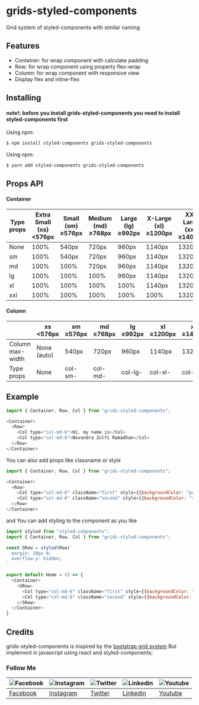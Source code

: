 # grids-styled-components

Grid system of styled-components with similar naming

## Features

- Container: for wrap component with calculate padding
- Row: for wrap component using property flex-wrap
- Column: for wrap component with responsive view
- Display flex and inline-flex

## Installing

#### note!: before you install grids-styled-components you need to install styled-components first

Using npm:

```bash
$ npm install styled-components grids-styled-components
```

Using npm:

```bash
$ yarn add styled-components grids-styled-components
```

## Props API

#### Container

| Type props | Extra Small (xs)  <576px | Small (sm)  ≥576px | Medium (md)  ≥768px | Large (lg)  ≥992px | X-Large (xl)  ≥1200px | XX-Large (xxl)  ≥1400px |
|------------|--------------------------|--------------------|---------------------|--------------------|-----------------------|-------------------------|
| None       | 100%                     | 540px              | 720px               | 960px              | 1140px                | 1320px                  |
| sm         | 100%                     | 540px              | 720px               | 960px              | 1140px                | 1320px                  |
| md         | 100%                     | 100%               | 720px               | 960px              | 1140px                | 1320px                  |
| lg         | 100%                     | 100%               | 100%                | 960px              | 1140px                | 1320px                  |
| xl         | 100%                     | 100%               | 100%                | 100%               | 1140px                | 1320px                  |
| xxl        | 100%                     | 100%               | 100%                | 100%               | 100%                  | 1320px                  |

#### Column

|                   | xs  <576px  | sm  ≥576px | md  ≥768px | lg  ≥992px | xl  ≥1200px | xxl  ≥1400px |
|-------------------|-------------|------------|------------|------------|-------------|--------------|
| Column  max-width | None (auto) | 540px      | 720px      | 960px      | 1140px      | 1320px       |
| Type props        | None        | col-sm-    | col-md-    | col-lg-    | col-xl-     | col-xxl-     |

## Example

```js
import { Container, Row, Col } from "grids-styled-components";

<Container>
  <Row>
    <Col type="col-md-6">Hi, my name is</Col>
    <Col type="col-md-6">Novandra Zulfi Ramadhan</Col>
  </Row>
</Container>
```

You can also add props like classname or style

```js
import { Container, Row, Col } from "grids-styled-components";

<Container>
  <Row>
    <Col type="col-md-6" className="first" style={{backgroundColor: "purple"}}>Hi, my name is</Col>
    <Col type="col-md-6" className="second" style={{backgroundColor: "skyblue"}}>Novandra Zulfi Ramadhan</Col>
  </Row>
</Container>
```

and You can add styling to the component as you like
```js
import styled from "styled-components";
import { Container, Row, Col } from "grids-styled-components";

const SRow = styled(Row)`
  margin: 20px 0;
  overflow-y: hidden;
`

export default Home = () => {
  <Container>
    <SRow>
      <Col type="col-md-6" className="first" style={{backgroundColor: "purple"}}>Hi, my name is</Col>
      <Col type="col-md-6" className="second" style={{backgroundColor: "skyblue"}}>Novandra Zulfi Ramadhan</Col>
    </SRow>
  </Container>
}
```

## Credits
grids-styled-components is inspired by the [bootstrap grid system](https://getbootstrap.com/docs/5.0/layout/grid/) But implement in javascript using react and styled-components;

### Follow Me

![Facebook](https://github.com/gilbarbara/logos/master/logos/facebook.svg) | ![Instagram](https://github.com/gilbarbara/logos/master/logos/instagram.svg) | ![Twitter](https://github.com/gilbarbara/logos/master/logos/twitter.svg) | ![Linkedin](https://github.com/gilbarbara/logos/master/logos/linkedin.svg) | ![Youtube](https://github.com/gilbarbara/logos/master/logos/youtube.svg) |
--- | --- | --- | --- | --- |
[Facebook](https://www.facebook.com/iNoozura) | [Instagram](https://instagram.com/inozura) | [Twitter](https://twitter.com/inoozura) | [Linkedin](https://www.linkedin.com/in/novandra-zulfi-ramadhan-33ab2a1aa/) | [Youtube](https://www.youtube.com/channel/UCkMufXWiJI1unr8eLpci6FA) |